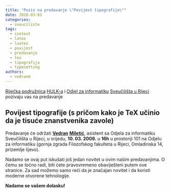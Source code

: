 ```yaml
---
title: "Poziv na predavanje \"Povijest tipografije\""
date: 2010-03-03
categories: 
  - sveuciliste
tags: 
  - context
  - latex
  - luatex
  - povijest
  - predavanje
  - tex
  - tipografija
  - typesetting
authors: 
  - vedranm
---
```


[Riječka podružnica](../podruznica.md) [HULK-a](http://www.linux.hr/) i [Odjel za informatiku](https://www.inf.uniri.hr/) [Sveučilišta u Rijeci](https://uniri.hr/) pozivaju vas na predavanje

## Povijest tipografije (s pričom kako je TeX učinio da je tisuće znanstvenika zavole)

<!-- more -->

Predavanje će održati [**Vedran**](https://vedran.miletic.net/) [**Miletić**](https://www.miletic.net/), asistent sa Odjela za informatiku Sveučilišta u Rijeci, u srijedu, **10. 03. 2009.** u **16h** u prostoriji 101 na Odjelu za informatiku (gornja zgrada Filozofskog fakulteta u Rijeci, Omladinska 14, prizemlje lijevo).

Nadamo se ovaj put iskušati još jedan novitet u ovim našim predavanjima. O čemu se točno radi, biti ćete pravovremeno obaviješteni putem ove stranice. Za sad možemo samo reći da je značajan novitet i da koristi moderne otvorene tehnologije.

**Nadamo se vašem dolasku!**

